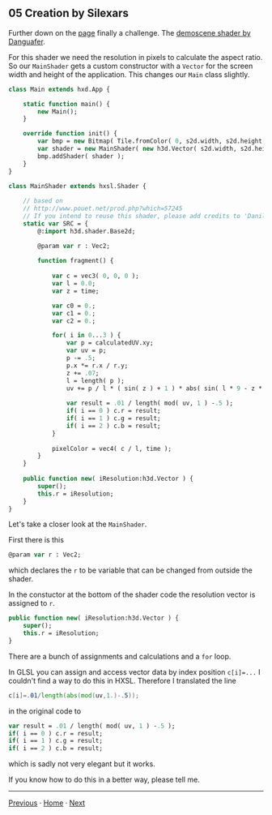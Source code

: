 
## 05 Creation by Silexars

Further down on the [page](https://thebookofshaders.com/05/) finally a challenge. The [demoscene shader by Danguafer](https://www.shadertoy.com/view/XsXXDn).

For this shader we need the resolution in pixels to calculate the aspect ratio. So our ```MainShader``` gets a custom constructor with a ```Vector``` for the screen width and height of the application. This changes our ```Main``` class slightly.

```haxe
class Main extends hxd.App {

	static function main() {
		new Main();
	}

	override function init() {
		var bmp = new Bitmap( Tile.fromColor( 0, s2d.width, s2d.height ), s2d );
		var shader = new MainShader( new h3d.Vector( s2d.width, s2d.height ));
		bmp.addShader( shader );
	}
}

class MainShader extends hxsl.Shader {
	
	// based on
	// http://www.pouet.net/prod.php?which=57245
	// If you intend to reuse this shader, please add credits to 'Danilo Guanabara'
	static var SRC = {
		@:import h3d.shader.Base2d;

		@param var r : Vec2;
		
		function fragment() {
			
			var c = vec3( 0, 0, 0 );
			var l = 0.0;
			var z = time;

			var c0 = 0.;
			var c1 = 0.;
			var c2 = 0.;

			for( i in 0...3 ) {
				var p = calculatedUV.xy;
				var uv = p;
				p -= .5;
				p.x *= r.x / r.y;
				z += .07;
				l = length( p );
				uv += p / l * ( sin( z ) + 1 ) * abs( sin( l * 9 - z * 2 ));
				
				var result = .01 / length( mod( uv, 1 ) -.5 );
				if( i == 0 ) c.r = result;
				if( i == 1 ) c.g = result;
				if( i == 2 ) c.b = result;
			}
			
			pixelColor = vec4( c / l, time );
		}
	}
	
	public function new( iResolution:h3d.Vector ) {
		super();
		this.r = iResolution;
	}
}
```

Let's take a closer look at the ```MainShader```.

First there is this 
```haxe
@param var r : Vec2;
```
which declares the ```r``` to be variable that can be changed from outside the shader.

In the constuctor at the bottom of the shader code the resolution vector is assigned to ```r```.
```haxe
public function new( iResolution:h3d.Vector ) {
	super();
	this.r = iResolution;
}
```

There are a bunch of assignments and calculations and a ```for``` loop.

In GLSL you can assign and access vector data by index position ```c[i]=...``` I couldn't find a way to do this in HXSL.
Therefore I translated the line

```glsl
c[i]=.01/length(abs(mod(uv,1.)-.5));
```

in the original code to

```haxe
var result = .01 / length( mod( uv, 1 ) -.5 );
if( i == 0 ) c.r = result;
if( i == 1 ) c.g = result;
if( i == 2 ) c.b = result;
```

which is sadly not very elegant but it works.  

If you know how to do this in a better way, please tell me.

___

[Previous](04_shaping_functions.md) ·  [Home](hxsl.md) · [Next](hxsl.md)